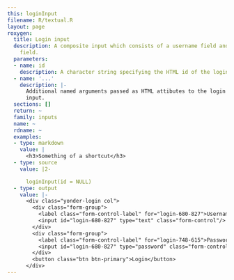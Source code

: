 ```yaml
---
this: loginInput
filename: R/textual.R
layout: page
roxygen:
  title: Login input
  description: A composite input which consists of a username field and a password
    field.
  parameters:
  - name: id
    description: A character string specifying the HTML id of the login input.
  - name: '...'
    description: |-
      Additional named arguments passed as HTML attibutes to the login
      input.
  sections: []
  return: ~
  family: inputs
  name: ~
  rdname: ~
  examples:
  - type: markdown
    value: |
      <h3>Something of a shortcut</h3>
  - type: source
    value: |2-

      loginInput(id = NULL)
  - type: output
    value: |-
      <div class="yonder-login col">
        <div class="form-group">
          <label class="form-control-label" for="login-680-827">Username</label>
          <input id="login-680-827" type="text" class="form-control"/>
        </div>
        <div class="form-group">
          <label class="form-control-label" for="login-748-615">Password</label>
          <input id="login-680-827" type="password" class="form-control"/>
        </div>
        <button class="btn btn-primary">Login</button>
      </div>
---
```

